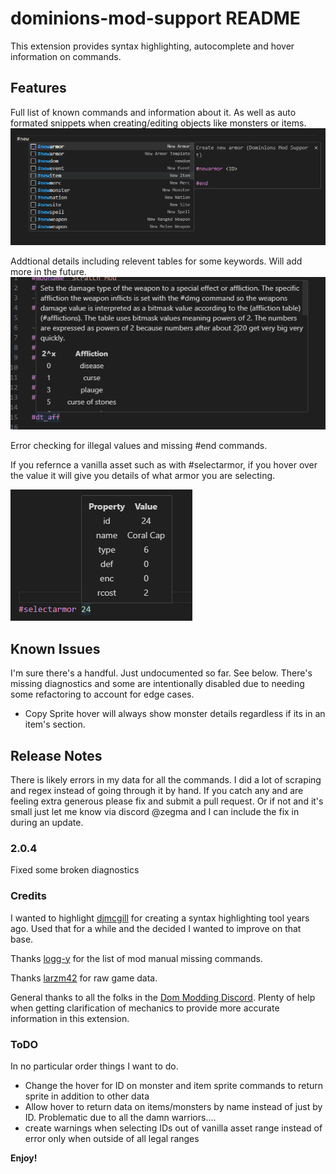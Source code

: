 # dominions-mod-support README

This extension provides syntax highlighting, autocomplete and hover information on commands. 

## Features

Full list of known commands and information about it. As well as auto formated snippets when creating/editing objects like monsters or items.
![Auto Complete & Snippets](examples/autocompleteexample.png)


Addtional details including relevent tables for some keywords. Will add more in the future.
![Hover Details](examples/hoverexample.png)

Error checking for illegal values and missing #end commands.

If you refernce a vanilla asset such as with #selectarmor, if you hover over the value it will give you details of what armor you are selecting. 

![ArmorExample](examples/armorexample.png)
 

## Known Issues

I'm sure there's a handful. Just undocumented so far. See below.
There's missing diagnostics and some are intentionally disabled due to needing some refactoring to account for edge cases. 
+ Copy Sprite hover will always show monster details regardless if its in an item's section. 

## Release Notes

There is likely errors in my data for all the commands. I did a lot of scraping and regex instead of going through it by hand. If you catch any and are feeling extra generous please fix and submit a pull request. Or if not and it's small just let me know via discord @zegma and I can include the fix in during an update. 

### 2.0.4

Fixed some broken diagnostics

### Credits
I wanted to highlight [djmcgill](https://github.com/djmcgill/vscode-syntax-highlighting-dominions-5-) for creating a syntax highlighting tool years ago. Used that for a while and the decided I wanted to improve on that base. 

Thanks [logg-y](https://github.com/Logg-y) for the list of mod manual missing commands. 

Thanks [larzm42](https://github.com/larzm42/dom5inspector) for raw game data.

General thanks to all the folks in the [Dom Modding Discord](https://discord.gg/4nX6bHPP). Plenty of help when getting clarification of mechanics to provide more accurate information in this extension. 

### ToDO

In no particular order things I want to do. 

+ Change the hover for ID on monster and item sprite commands to return sprite in addition to other data
+ Allow hover to return data on items/monsters by name instead of just by ID. Problematic due to all the damn warriors....
+ create warnings when selecting IDs out of vanilla asset range instead of error only when outside of all legal ranges

**Enjoy!**
